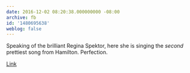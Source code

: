 ```yaml
---
date: 2016-12-02 08:20:38.000000000 -08:00
archive: fb
id: '1480695638'
weblog: false
---
```


Speaking of the brilliant Regina Spektor, here she is singing the *second* prettiest song from Hamilton. Perfection.

[Link](https://youtu.be/opqhhCfQzF4)